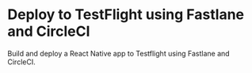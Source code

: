 # Deploy to TestFlight using Fastlane and CircleCI
Build and deploy a React Native app to Testflight using Fastlane and CircleCI.
